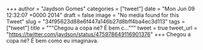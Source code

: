 
+++
author = "Jaydson Gomes"
categories = ["tweet"]
date = "Mon Jun 09 12:32:07 +0000 2014"
draft = false
image = "No media found for this Tweet"
slug = "34f95623d88e6f447a146b27d8bff4ba4ec3d113"
tags = ["tweet"]
title = """Chegou a copa né? É bem c..."""
tweet = true
tweet_url = "https://twitter.com/jaydson/status/475978649116901376"
+++
Chegou a copa né? É bem como eu imaginava.
